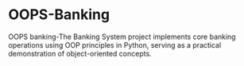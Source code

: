 # OOPS-Banking
OOPS banking-The Banking System project implements core banking operations using OOP principles in Python, serving as a practical demonstration of object-oriented concepts.
